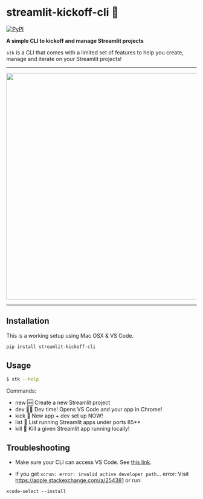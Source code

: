 # streamlit-kickoff-cli 👞

[![PyPI](https://img.shields.io/pypi/v/streamlit-kickoff-cli)](https://pypi.org/project/streamlit-kickoff-cli/)

**A simple CLI to kickoff and manage Streamlit projects**

`stk` is a CLI that comes with a limited set of features to help you create, manage and iterate on your Streamlit projects!

---

<p align="center">
    <img src="https://user-images.githubusercontent.com/7164864/145828632-052ef856-6fb4-4823-9405-9c822fead2fd.gif" width=600></img>
</p>

---

## Installation

This is a working setup using Mac OSX & VS Code.

```bash
pip install streamlit-kickoff-cli
```

## Usage

```bash
$ stk --help
```

Commands:
- new   🆕 Create a new Streamlit project
- dev   👩‍💻 Dev time! Opens VS Code and your app in Chrome!
- kick  🚀 New app + dev set up NOW!
- list  🤯 List running Streamlit apps under ports 85**
- kill  🔫 Kill a given Streamlit app running locally!


## Troubleshooting

- Make sure your CLI can access VS Code. See [this link](https://stackoverflow.com/a/40129135/6159698).

- If you get `xcrun: error: invalid active developer path`... error:
Visit https://apple.stackexchange.com/a/254381 or run:
```
xcode-select --install
```
